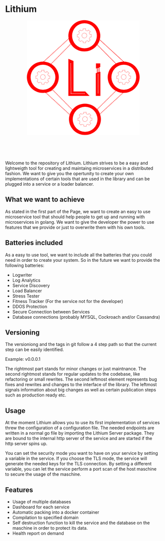 # Lithium

<p align="center">
<img src="./Design/LithiunLogo.png" alt="Lithium Logo">
</p>

<br>
<br>
<br>

Welcome to the repository of Lithium. Lithium strives to be a easy and lightweigth tool for creating and maintaing microservices in a distributed fashion. We want to give you the opertunity to create your own implementations of certain tools that are used in the library and can be plugged into a service or a loader balancer.



## What we want to achieve

As stated in the first part of the Page, we want to create an easy to use microservice tool that should help people to get up and running with microservices in golang. We want to give the developer the power to use features that we provide or just to overwrite them with his own tools.



## Batteries included

As a easy to use tool, we want to include all the batteries that you could need in order to create your system. So in the future we want to provide the following batteries:
* Logwriter 
* Log Analytics
* Service Discovery
* Load Balancer
* Stress Tester
* Fitness Tracker (For the service not for the developer)
* DDOS Protection
* Secure Connection between Services
* Database connections (probably MYSQL, Cockroach and/or Cassandra)



## Versioning

The versioniong and the tags in git follow a 4 step path so that the current step can be easily identified.

Example: v0.0.0.1

The rightmost part stands for minor changes or just maintnance.
The second rightmost stands for regular updates to the codebase, like refactoring or small rewrites.
The second leftmost element represents bug fixes and rewrites and changes to the interface of the library.
The leftmost signals information about big changes as well as certain publication steps such as production ready etc.



## Usage


At the moment Lithium allows you to use its first implementation of services threw the configuration of a configuration file.
The needed endpoints are written in a normal go file by importing the Lithium Server package.
They are bound to the internal http server of the service and are started if the http server spins up.

You can set the security mode you want to have on your service by setting a variable in the service. If you choose the TLS mode, the service will generate the needed keys for the TLS connection. 
By setting a different variable, you can let the service perform a port scan of the host maschine to secure the usage of the maschine.


## Features

* Usage of multiple databases
* Dashboard for each service
* Automatic packing into a docker container
* Compilation to specified domain
* Self destruction function to kill the service and the database on the maschine in order to protect its data.
* Health report on demand 